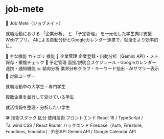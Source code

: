 # job-mete

💼 Job Mete（ジョブメイト）

就職活動における 「企業分析」 と 「予定管理」 を一元化した学生向け支援Webアプリ。
AIによる自動分析とGoogleカレンダー連携で、就活をより効率的に。

🚀 主な機能
カテゴリ	機能
🏢 企業管理	企業登録・自動分析（Gemini API）・メモ保存・重複チェック
📅 予定管理	面接/説明会スケジュール・Googleカレンダー連携・通知機能
📊 傾向分析	業界分布グラフ・キーワード抽出・AIサマリー表示
🧠 対象ユーザー

就職活動中の大学生・専門学生

複数企業を並行して受けている学生

就活情報を整理・分析したい学生

🛠️ 技術スタック
区分	使用技術
フロントエンド	React 18 / TypeScript / Tailwind CSS / React Router
バックエンド	Firebase（Auth, Firestore, Functions, Emulator）
外部API	Gemini API / Google Calendar API

